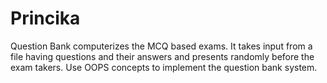 # Princika
Question Bank computerizes the MCQ based  exams. It takes input from a file having  questions and their answers and presents  randomly before the exam takers. Use OOPS  concepts to implement the question bank  system.
